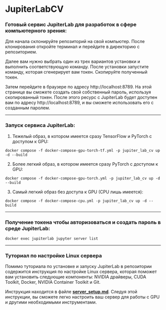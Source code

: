 # JupiterLabCV
### Готовый сервис JupiterLab для разработок в сфере компьютерного зрения:


Для начала склонируйте репозиторий на свой компьютер. После клонирования откройте терминал и перейдите в директорию с репозиторием. 

Далее вам нужно выбрать один из трех вариантов установки и выполнить соответствующую команду. После установки запустите команду, которая сгенерирует вам токен. Скопируйте полученный токен.

Затем перейдите в браузере по адресу http://localhost:8789. На этой странице вы сможете создать свой собственный пароль, используя скопированный токен. После этого ресурс с JupiterLab будет доступен вам по адресу http://localhost:8789, и вы сможете использовать его с созданным паролем.

---
### Запуск сервиса JupiterLab:

1) Тежелый образ, в котором имеется сразу TensorFlow и PyTorch с доступом к GPU:

```
docker compose -f docker-compose-gpu-torch-tf.yml -p jupiter_lab_cv up -d --build
```

2) Более легкий образ, в котором имеется сразу PyTorch с доступом к GPU:

```
docker compose -f docker-compose-gpu-torch.yml -p jupiter_lab_cv up -d --build
```

3) Самый легкий образ без доступа к GPU (CPU лишь имеется):

```
docker compose -f docker-compose-cpu.yml -p jupiter_lab_cv up -d --build
```


---

### Получение токена чтобы авторизоваться и создать пароль в среде JupiterLab:
```
docker exec jupiterlab jupyter server list
```

---

### Туториал по настройке Linux сервера
Помимо туториала по установке и запуску JupiterLab в репозитории содержится инструкция по настройке Linux сервера, которая поможет вам установить следующие компоненты: NVIDIA драйверы, CUDA Toolkit, Docker, NVIDIA Container Toolkit и Git. 

Инструкция находится в файле [**server_setup.md**](https://github.com/Koldim2001/JupiterLabCV/blob/main/server_setup.md). Следуя этой инструкции, вы сможете легко настроить ваш сервер для работы с GPU и другими необходимыми инструментами.
